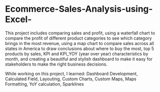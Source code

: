 # Ecommerce-Sales-Analysis-using-Excel-
This project includes comparing sales and profit, using a waterfall chart to compare the profit of different product categories to see which category brings in the most revenue, using a map chart to compare sales across all states in America to draw conclusions about where to buy the most, top 5 products by sales, KPI and KPI_YOY (year over year) characteristics by month, and creating a beautiful and stylish dashboard to make it easy for stakeholders to make the right business decisions.

While working on this project, I learned:
Dashboard Development,
Calculated Field,
Layouting,
Custom Charts,
Custom Maps,
Maps Formatting,
YoY calculation,
Sparklines
